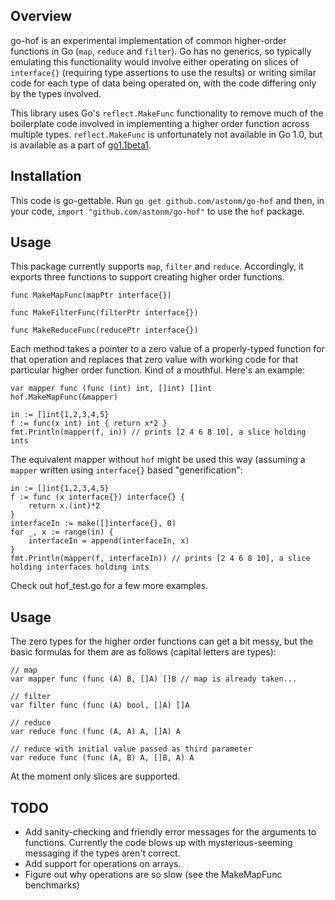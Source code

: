 ## Overview

go-hof is an experimental implementation of common higher-order functions in Go (`map`, `reduce` and `filter`). Go has no generics, so typically emulating this functionality would involve either operating on slices of `interface{}` (requiring type assertions to use the results) or writing similar code for each type of data being operated on, with the code differing only by the types involved.

This library uses Go's `reflect.MakeFunc` functionality to remove much of the boilerplate code involved in implementing a higher order function across multiple types. `reflect.MakeFunc` is unfortunately not available in Go 1.0, but is available as a part of [go1.1beta1](https://code.google.com/p/go/downloads/list?q=go1.1beta1).

## Installation
This code is go-gettable. Run `go get github.com/astonm/go-hof` and then, in your code, `import "github.com/astonm/go-hof"` to use the `hof` package.

## Usage
This package currently supports `map`, `filter` and `reduce`. Accordingly, it exports three functions to support creating higher order functions.

    func MakeMapFunc(mapPtr interface{})

    func MakeFilterFunc(filterPtr interface{})

    func MakeReduceFunc(reducePtr interface{})

Each method takes a pointer to a zero value of a properly-typed function for that operation and replaces that zero value with working code for that particular higher order function. Kind of a mouthful. Here's an example:

    var mapper func (func (int) int, []int) []int
    hof.MakeMapFunc(&mapper)

    in := []int{1,2,3,4,5}
    f := func(x int) int { return x*2 }
    fmt.Println(mapper(f, in)) // prints [2 4 6 8 10], a slice holding ints

The equivalent mapper without `hof` might be used this way (assuming a `mapper` written using `interface{}` based "generification":

    in := []int{1,2,3,4,5}
    f := func (x interface{}) interface{} {
        return x.(int)*2
    }
    interfaceIn := make([]interface{}, 0)
    for _, x := range(in) {
        interfaceIn = append(interfaceIn, x)
    }
    fmt.Println(mapper(f, interfaceIn)) // prints [2 4 6 8 10], a slice holding interfaces holding ints

Check out hof_test.go for a few more examples.

## Usage

The zero types for the higher order functions can get a bit messy, but the basic formulas for them are as follows (capital letters are types):

    // map
    var mapper func (func (A) B, []A) []B // map is already taken...

    // filter
    var filter func (func (A) bool, []A) []A

    // reduce
    var reduce func (func (A, A) A, []A) A

    // reduce with initial value passed as third parameter
    var reduce func (func (A, B) A, []B, A) A

At the moment only slices are supported.

## TODO

* Add sanity-checking and friendly error messages for the arguments to functions. Currently the code blows up with mysterious-seeming messaging if the types aren't correct.
* Add support for operations on arrays.
* Figure out why operations are so slow (see the MakeMapFunc benchmarks)